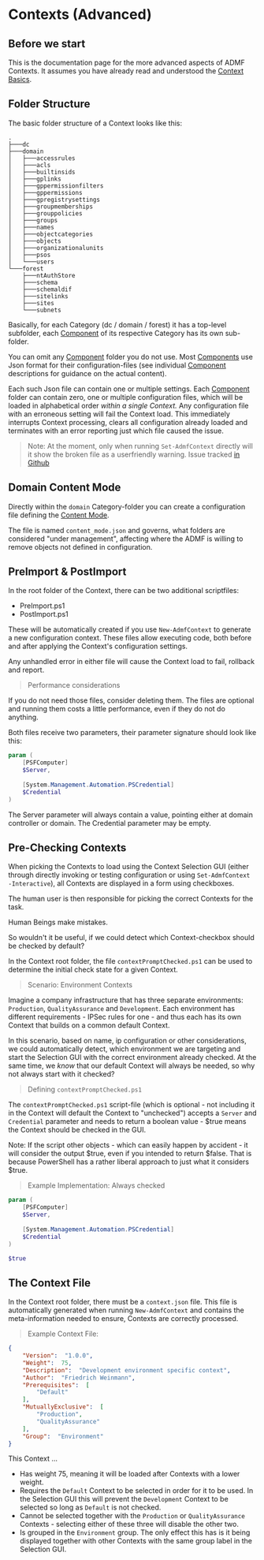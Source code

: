 ﻿# Contexts (Advanced)

## Before we start

This is the documentation page for the more advanced aspects of ADMF Contexts.
It assumes you have already read and understood the [Context Basics](../basics/contexts.html).

## Folder Structure

The basic folder structure of a Context looks like this:

```text
.
├───dc
├───domain
│   ├───accessrules
│   ├───acls
│   ├───builtinsids
│   ├───gplinks
│   ├───gppermissionfilters
│   ├───gppermissions
│   ├───gpregistrysettings
│   ├───groupmemberships
│   ├───grouppolicies
│   ├───groups
│   ├───names
│   ├───objectcategories
│   ├───objects
│   ├───organizationalunits
│   ├───psos
│   └───users
└───forest
    ├───ntAuthStore
    ├───schema
    ├───schemaldif
    ├───sitelinks
    ├───sites
    └───subnets
```

Basically, for each Category (dc / domain / forest) it has a top-level subfolder, each [Component](../components/components.html) of its respective Category has its own sub-folder.

You can omit any [Component](../components/components.html) folder you do not use.
Most [Components](../components/components.html) use Json format for their configuration-files (see individual [Component](../components/components.html) descriptions for guidance on the actual content).

Each such Json file can contain one or multiple settings.
Each [Component](../components/components.html) folder can contain zero, one or multiple configuration files, which will be loaded in alphabetical order _within a single Context._
Any configuration file with an erroneous setting will fail the Context load.
This immediately interrupts Context processing, clears all configuration already loaded and terminates with an error reporting just which file caused the issue.

> Note: At the moment, only when running `Set-AdmfContext` directly will it show the broken file as a userfriendly warning.
> Issue tracked [in Github](https://github.com/ActiveDirectoryManagementFramework/ADMF/issues/15)

## Domain Content Mode

Directly within the `domain` Category-folder you can create a configuration file defining the [Content Mode](../basics/contentmode.html).

The file is named `content_mode.json` and governs, what folders are considered "under management", affecting where the ADMF is willing to remove objects not defined in configuration.

## PreImport & PostImport

In the root folder of the Context, there can be two additional scriptfiles:

+ PreImport.ps1
+ PostImport.ps1

These will be automatically created if you use `New-AdmfContext` to generate a new configuration context.
These files allow executing code, both before and after applying the Context's configuration settings.

Any unhandled error in either file will cause the Context load to fail, rollback and report.

> Performance considerations

If you do not need those files, consider deleting them.
The files are optional and running them costs a little performance, even if they do not do anything.

Both files receive two parameters, their parameter signature should look like this:

```powershell
param (
	[PSFComputer]
	$Server,
	
	[System.Management.Automation.PSCredential]
	$Credential
)
```

The Server parameter will always contain a value, pointing either at domain controller or domain.
The Credential parameter may be empty.

## Pre-Checking Contexts

When picking the Contexts to load using the Context Selection GUI (either through directly invoking or testing configuration or using `Set-AdmfContext -Interactive`), all Contexts are displayed in a form using checkboxes.

The human user is then responsible for picking the correct Contexts for the task.

Human Beings make mistakes.

So wouldn't it be useful, if we could detect which Context-checkbox should be checked by default?

In the Context root folder, the file `contextPromptChecked.ps1` can be used to determine the initial check state for a given Context.

> Scenario: Environment Contexts

Imagine a company infrastructure that has three separate environments: `Production`, `QualityAssurance` and `Development`.
Each environment has different requirements - IPSec rules for one - and thus each has its own Context that builds on a common default Context.

In this scenario, based on name, ip configuration or other considerations, we could automatically detect, which environment we are targeting and start the Selection GUI with the correct environment already checked.
At the same time, we _know_ that our default Context will always be needed, so why not always start with it checked?

> Defining `contextPromptChecked.ps1`

The `contextPromptChecked.ps1` script-file (which is optional - not including it in the Context will default the Context to "unchecked") accepts a `Server` and `Credential` parameter and needs to return a boolean value - $true means the Context should be checked in the GUI.

Note: If the script other objects - which can easily happen by accident - it will consider the output $true, even if you intended to return $false.
That is because PowerShell has a rather liberal approach to just what it considers $true.

> Example Implementation: Always checked

```powershell
param (
	[PSFComputer]
	$Server,
	
	[System.Management.Automation.PSCredential]
	$Credential
)

$true
```

## The Context File

In the Context root folder, there must be a `context.json` file.
This file is automatically generated when running `New-AdmfContext` and contains the meta-information needed to ensure, Contexts are correctly processed.

> Example Context File:

```json
{
    "Version":  "1.0.0",
    "Weight":  75,
    "Description":  "Development environment specific context",
    "Author":  "Friedrich Weinmann",
    "Prerequisites":  [
        "Default"
    ],
    "MutuallyExclusive":  [
        "Production",
        "QualityAssurance"
    ],
    "Group":  "Environment"
}
```

This Context ...

+ Has weight 75, meaning it will be loaded after Contexts with a lower weight.
+ Requires the `Default` Context to be selected in order for it to be used. In the Selection GUI this will prevent the `Development` Context to be selected so long as `Default` is not checked.
+ Cannot be selected together with the `Production` or `QualityAssurance` Contexts - selecting either of these three will disable the other two.
+ Is grouped in the `Environment` group. The only effect this has is it being displayed together with other Contexts with the same group label in the Selection GUI.
